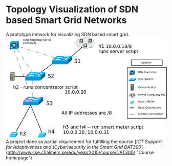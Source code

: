 # Topology Visualization of SDN based Smart Grid Networks
A prototype network for visualizing SDN based smart grid.
![Topology design according to mininet hosts and switches](topology/draftDesign.png)
A project done as partial requirement for fulfilling the course [*ICT Support for Adaptiveness and (Cyber)security in the Smart Grid  DAT300*] (http://www.cse.chalmers.se/edu/year/2015/course/DAT300/ "Course homepage")  

